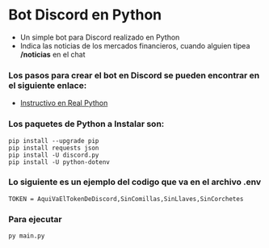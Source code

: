 # Bot Discord en Python

- Un simple bot para Discord realizado en Python 
- Indica las noticias de los mercados financieros, cuando alguien tipea <strong>/noticias</strong> en el chat

### Los pasos para crear el bot en Discord se pueden encontrar en el siguiente enlace: 

- [Instructivo en Real Python](https://realpython.com/how-to-make-a-discord-bot-python/)

### Los paquetes de Python a Instalar son:

    pip install --upgrade pip
    pip install requests json
    pip install -U discord.py
    pip install -U python-dotenv

### Lo siguiente es un ejemplo del codigo que va en el archivo .env
    
    TOKEN = AquiVaElTokenDeDiscord,SinComillas,SinLlaves,SinCorchetes

### Para ejecutar

    py main.py

